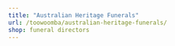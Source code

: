 ```yaml
---
title: "Australian Heritage Funerals"
url: /toowoomba/australian-heritage-funerals/
shop: funeral directors
---
```

